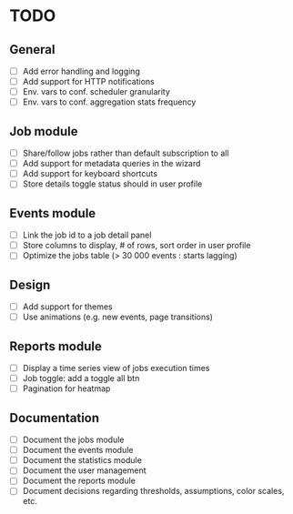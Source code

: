 # TODO

## General
- [ ] Add error handling and logging
- [ ] Add support for HTTP notifications
- [ ] Env. vars to conf. scheduler granularity
- [ ] Env. vars to conf. aggregation stats frequency

## Job module
- [ ] Share/follow jobs rather than default subscription to all
- [ ] Add support for metadata queries in the wizard
- [ ] Add support for keyboard shortcuts
- [ ] Store details toggle status should in user profile

## Events module
- [ ] Link the job id to a job detail panel
- [ ] Store columns to display, # of rows, sort order in user profile
- [ ] Optimize the jobs table (> 30 000 events : starts lagging)

## Design
- [ ] Add support for themes
- [ ] Use animations (e.g. new events, page transitions)

## Reports module
- [ ] Display a time series view of jobs execution times
- [ ] Job toggle: add a toggle all btn
- [ ] Pagination for heatmap

## Documentation
- [ ] Document the jobs module
- [ ] Document the events module
- [ ] Document the statistics module
- [ ] Document the user management
- [ ] Document the reports module
- [ ] Document decisions regarding thresholds, assumptions, color scales, etc.
